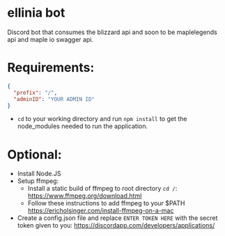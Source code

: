 # ellinia bot
Discord bot that consumes the blizzard api and soon to be maplelegends api and maple io swagger api.
# Requirements:
```json
{
  "prefix": "/",
  "adminID": "YOUR ADMIN ID"
}
```
- ```cd``` to your working directory and run ```npm install``` to get the node_modules needed to run the application.

# Optional:
- Install Node.JS
- Setup ffmpeg:
  - Install a static build of ffmpeg to root directory ```cd /```: https://www.ffmpeg.org/download.html
  - Follow these instructions to add ffmpeg to your $PATH https://ericholsinger.com/install-ffmpeg-on-a-mac
- Create a config.json file and replace ```ENTER TOKEN HERE``` with the secret token given to you: https://discordapp.com/developers/applications/






